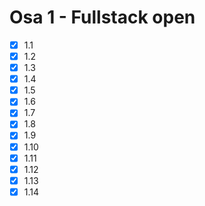 # Osa 1 - Fullstack open

- [X] 1.1
- [X] 1.2
- [X] 1.3
- [X] 1.4
- [X] 1.5
- [X] 1.6
- [X] 1.7
- [X] 1.8
- [X] 1.9
- [X] 1.10
- [X] 1.11
- [X] 1.12
- [X] 1.13
- [X] 1.14
